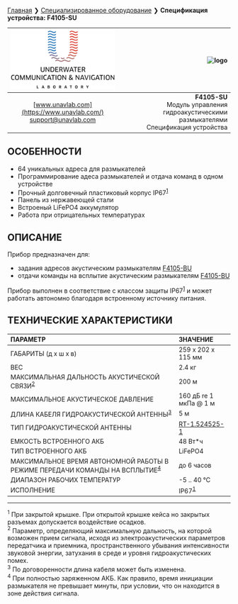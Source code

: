 [Главная](/README_RU) ❯ [Специализированное оборудование](/underwater_bespoke_systems_ru) ❯ **Спецификация устройства: F4105-SU**

<div style="page-break-after: always;"></div>

| ![logo](/documentation/sm_logo.png) | ![logo]() |
| :---: | ---: |
| [www.unavlab.com](https://www.unavlab.com/) <br/> [support@unavlab.com](mailto:support@unavlab.com) | **F4105-SU** <br/> Модуль управления гидроакустическими размыкателями <br/> Спецификация устройства |

## ОСОБЕННОСТИ

* 64 уникальных адреса для размыкателей
* Программирование адеса размыкателей и отдача команд в одном устройстве
* Прочный долговечный пластиковый корпус IP67<sup>[1](#footnote1)</sup>
* Панель из нержавеющей стали
* Встроеный LiFePO4 аккумулятор
* Работа при отрицательных температурах

## ОПИСАНИЕ

Прибор предназначен для:
- задания адресов акустическим размыкателям [F4105-BU](F4105_BU_Specification_ru.md)
- отдачи команды на всплытие акустическим размыкателям [F4105-BU](F4105_BU_Specification_ru.md)

Прибор выполнен в соответствие с классом защиты IP67<sup>[1](#footnote1)</sup> и может работать автономно благодаря встроенному источнику питания.
  
<div style="page-break-after: always;"></div>

## ТЕХНИЧЕСКИЕ ХАРАКТЕРИСТИКИ

| ПАРАМЕТР | ЗНАЧЕНИЕ |
| :--- | :--- |
| ГАБАРИТЫ (д х ш х в)| 259 x 202 x 115 мм |
| ВЕС | 2.4 кг |
| МАКСИМАЛЬНАЯ ДАЛЬНОСТЬ АКУСТИЧЕСКОЙ СВЯЗИ<sup>[2](#footnote2)</sup> | 200 м |
| МАКСИМАЛЬНОЕ АКУСТИЧЕСКОЕ ДАВЛЕНИЕ | 160 дБ re 1 мкПа @ 1 м |
| ДЛИНА КАБЕЛЯ ГИДРОАКУСТИЧЕСКОЙ АНТЕННЫ<sup>[3](#footnote3)</sup> | 5 м |
| ТИП ГИДРОАКУСТИЧЕСКОЙ АНТЕННЫ | [RT-1.524525-1](/documentation/RU/Transducers/RT-1.524525-1_specification_ru.md) |
| ЕМКОСТЬ ВСТРОЕННОГО АКБ | 48 Вт\*ч |
| ТИП ВСТРОЕННОГО АКБ | LiFePO4 |
| МАКСИМАЛЬНОЕ ВРЕМЯ АВТОНОМНОЙ РАБОТЫ В РЕЖИМЕ ПЕРЕДАЧИ КОМАНДЫ НА ВСПЛЫТИЕ<sup>[4](#footnote4)</sup> | до 6 часов |
| ДИАПАЗОН РАБОЧИХ ТЕМПЕРАТУР | -5 .. 40 °С |
| ИСПОЛНЕНИЕ | IP67<sup>[1](#footnote1)</sup> |

<div style="page-break-after: always;"></div>

________________
<a name="footnote1"><sup>1</sup></a> При закрытой крышке. При открытой крышке кейса но закрытых разъемах допускается воздействие осадков.  
<a name="footnote2"><sup>2</sup></a> Параметр, определяющий максимальную дальность, на которой возможен прием сигнала, исходя из электроакустических параметров передатчика и приемника, пространственного убывания интенсивности звуковой энергии, затухания в среде и уровня гидроакустических помех.  
<a name="footnote3"><sup>3</sup></a> По договоренности длина кабеля может быть изменена.  
<a name="footnote4"><sup>4</sup></a> При полностью заряженном АКБ. Как правило, время инициации размыкателя не превышает минуты, при условии, что он находится в зоне действия сигнала.  

<div style="page-break-after: always;"></div>
